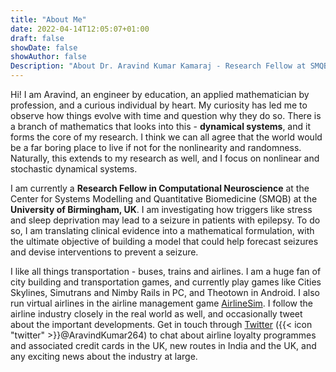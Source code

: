 ```yaml
---
title: "About Me"
date: 2022-04-14T12:05:07+01:00
draft: false
showDate: false
showAuthor: false
Description: "About Dr. Aravind Kumar Kamaraj - Research Fellow at SMQB"
---
```


Hi! I am Aravind, an engineer by education, an applied mathematician by profession, and a curious individual by heart. My curiosity has led me to observe how things evolve with time and question why they do so. There is a branch of mathematics that looks into this - **dynamical systems**, and it forms the core of my research. I think we can all agree that the world would be a far boring place to live if not for the nonlinearity and randomness. Naturally, this extends to my research as well, and I focus on nonlinear and stochastic dynamical systems. 

I am currently a **Research Fellow in Computational Neuroscience** at the Center for Systems Modelling and Quantitative Biomedicine (SMQB) at the **University of Birmingham, UK**. I am investigating how triggers like stress and sleep deprivation may lead to a seizure in patients with epilepsy. To do so, I am translating clinical evidence into a mathematical formulation, with the ultimate objective of building a model that could help forecast seizures and devise interventions to prevent a seizure.

I like all things transportation - buses, trains and airlines. I am a huge fan of city building and transportation games, and currently play games like Cities Skylines, Simutrans and Nimby Rails in PC, and Theotown in Android. I also run virtual airlines in the airline management game [AirlineSim](https://www.airlinesim.aero/en). I follow the airline industry closely in the real world as well, and occasionally tweet about the important developments. Get in touch through [Twitter](https://twitter.com/AravindKumar264) ({{< icon "twitter" >}}@AravindKumar264) to chat about airline loyalty programmes and associated credit cards in the UK, new routes in India and the UK, and any exciting news about the industry at large.  

